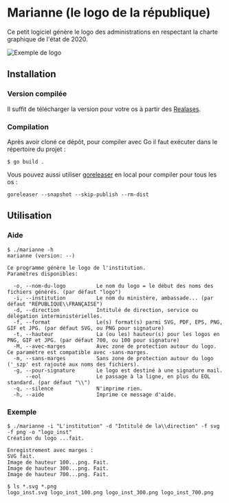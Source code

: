 # Marianne (le logo de la république)

Ce petit logiciel génère le logo des administrations en respectant la charte graphique de l'état de 2020.

![Exemple de logo](exemple/logo_inst.svg)
## Installation

### Version compilée

Il suffit de télécharger la version pour votre os à partir des [Realases](https://github.com/kpym/marianne/releases).

### Compilation

Après avoir cloné ce dépôt, pour compiler avec Go il faut exécuter dans le répertoire du projet :

```shell
$ go build .
```
Vous pouvez aussi utiliser [goreleaser](https://github.com/goreleaser/goreleaser/) en local pour compiler pour tous les os :

```shell
goreleaser --snapshot --skip-publish --rm-dist
```

## Utilisation

### Aide

```shell
$ ./marianne -h
marianne (version: --)

Ce programme génère le logo de l'institution.
Paramètres disponibles:

  -o, --nom-du-logo          Le nom du logo = le début des noms des fichiers générés. (par défaut "logo")
  -i, --institution          Le nom du ministère, ambassade... (par défaut "RÉPUBLIQUE\\FRANÇAISE")
  -d, --direction            Intitulé de direction, service ou délégation interministérielles.
  -f, --format               Le(s) format(s) parmi SVG, PDF, EPS, PNG, GIF et JPG. (par défaut SVG, ou PNG pour signature)
  -t, --hauteur              La (ou les) hauteur(s) pour les logos en PNG, GIF et JPG. (par défaut 700, ou 100 pour signature)
  -M, --avec-marges          Avec zone de protection autour du logo. Ce paramètre est compatible avec -sans-marges.
  -m, --sans-marges          Sans zone de protection autour du logo ('_szp' est rajouté aux noms des fichiers).
  -g, --pour-signature       Le logo est destiné à une signature mail.
      --eol                  Le passage à la ligne, en plus du EOL standard. (par défaut "\\")
  -q, --silence              N'imprime rien.
  -h, --aide                 Imprime ce message d'aide.

```

### Exemple

```shell
$ ./marianne -i "L'institution" -d "Intitulé de la\\direction" -f svg -f png -o "logo_inst"
Création du logo ...fait.

Enregistrement avec marges :
SVG fait.
Image de hauteur 100...png. Fait.
Image de hauteur 300...png. Fait.
Image de hauteur 700...png. Fait.

$ ls *.svg *.png
logo_inst.svg logo_inst_100.png logo_inst_300.png logo_inst_700.png
```
